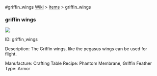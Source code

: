 #griffin_wings
<a href="/wiki.html">Wiki</a> > <a href="/posts/wiki/items">items</a> > <a>griffin_wings</a>
<div class="iteminfo">
<h3>griffin wings</h3>
<img class="pixelimage" src="https://dragon-force-studio.com/images/EF_wiki/griffin_wings.png">

<a class="iteminfoitem">ID: griffin_wings</a></div>
Description:  The Griffin wings, like the pegasus wings can be used for flight.

Manufacture:  Crafting Table
Recipe:  Phantom Membrane, Griffin Feather
Type:  Armor